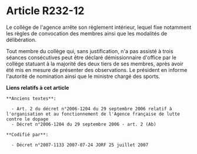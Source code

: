 # Article R232-12

Le collège de l'agence arrête son règlement intérieur, lequel fixe notamment les règles de convocation des membres ainsi que
les modalités de délibération.

Tout membre du collège qui, sans justification, n'a pas assisté à trois séances consécutives peut être déclaré démissionnaire
d'office par le collège statuant à la majorité des deux tiers de ses membres, après avoir été mis en mesure de présenter des
observations. Le président en informe l'autorité de nomination ainsi que le ministre chargé des sports.

**Liens relatifs à cet article**

	**Anciens textes**:

	  - Art. 2 du décret n°2006-1204 du 29 septembre 2006 relatif à l'organisation et au fonctionnement de l'Agence française de lutte contre le dopage
	  - Décret n°2006-1204 du 29 septembre 2006 - art. 2 (Ab)

	**Codifié par**:

	  - Décret n°2007-1133 2007-07-24 JORF 25 juillet 2007
